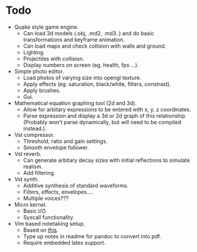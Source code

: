# Todo
- Quake style game engine.
    * Can load 3d models (.obj, .md2, .md3..) and do basic transformations and keyframe animation.
    * Can load maps and check collision with walls and ground.
    * Lighting.
    * Projectiles with collision.
    * Display numbers on screen (eg. health, fps ...).
- Simple photo editor.
    * Load photos of varying size into opengl texture.
    * Apply effects (eg. saturation, black/white, filters, constrast).
    * Apply brushes.
    * Gui.
- Mathematical equation graphing tool (2d and 3d).
    * Allow for arbitary expressions to be entered with x, y, z coordinates.
    * Parse expression and display a 3d or 2d graph of this relationship. (Probably won't parse dynamically, but will need to be compiled instead.). 
- Vst compressor.
    * Threshold, ratio and gain settings.
    * Smooth envelope follower.
- Vst reverb.
    * Can generate arbitary decay sizes with initial reflections to simulate realism.
    * Add filtering.
- Vst synth.
    * Additive synthesis of standard waveforms.
    * Filters, effects, envelopes....
    * Multiple voices???
- Micro kernel.
    * Basic I/O.
    * Syscall functionality.
- Vim based notetaking setup.
    * Based on [this](https://www.youtube.com/watch?v=wh_WGWii7UE).
    * Type up notes in readme for pandoc to convert into pdf. 
    * Require embedded latex support. 
